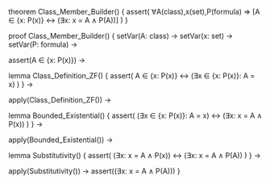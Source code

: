 theorem Class_Member_Builder() {
  assert(
    ∀A(class),x(set),P(formula) ⇒ 
    [A ∈ {x: P(x)} ↔ (∃x: x = A ∧ P(A))]
  )
}

proof Class_Member_Builder() {
  setVar(A: class) →
  setVar(x: set) →
  setVar(P: formula) →
  
  assert(A ∈ {x: P(x)}) →
  
  lemma Class_Definition_ZF() {
    assert(
      A ∈ {x: P(x)} ↔ (∃x ∈ {x: P(x)}: A = x)
    )
  } →
  
  apply(Class_Definition_ZF()) →
  
  lemma Bounded_Existential() {
    assert(
      (∃x ∈ {x: P(x)}: A = x) ↔ (∃x: x = A ∧ P(x))
    )
  } →
  
  apply(Bounded_Existential()) →
  
  lemma Substitutivity() {
    assert(
      (∃x: x = A ∧ P(x)) ↔ (∃x: x = A ∧ P(A))
    )
  } →
  
  apply(Substitutivity()) →
  assert((∃x: x = A ∧ P(A)))
}